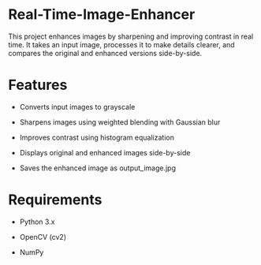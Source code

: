 ﻿# Real-Time-Image-Enhancer
 
 This project enhances images by sharpening and improving contrast in real time. It takes an input image, processes it to make details clearer, and compares the original and enhanced versions side-by-side.

# Features

- Converts input images to grayscale

- Sharpens images using weighted blending with Gaussian blur

- Improves contrast using histogram equalization

- Displays original and enhanced images side-by-side

- Saves the enhanced image as output_image.jpg

# Requirements

- Python 3.x

- OpenCV (cv2)

- NumPy

